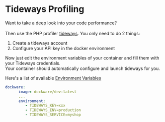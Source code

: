 # Tideways Profiling

Want to take a deep look into your code performance?\
\
Then use the PHP profiler [tideways](https://tideways.com/). You only need to do 2 things:

1. Create a tideways account
2. Configure your API key in the docker environment

Now just edit the environment variables of your container and fill them with your Tideways credentials.\
Your container should automatically configure and launch tideways for you.

Here's a list of available [Environment Variables](environment-variables.md)

```yaml
dockware:
      image: dockware/dev:latest
      ...
      environment:
         - TIDEWAYS_KEY=xxx
         - TIDEWAYS_ENV=production
         - TIDEWAYS_SERVICE=myshop
```
